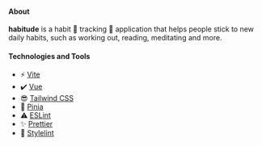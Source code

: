 #### About

**habitude** is a habit 🔁 tracking 📝 application that helps people stick to new daily habits, such as working out, reading, meditating and more.

#### Technologies and Tools

- ⚡ [Vite](https://vitejs.dev)
- ✔️ [Vue](https://vuejs.org)
- 😎 [Tailwind CSS](https://tailwindcss.com)
- 🍍 [Pinia](https://pinia.vuejs.org)
- ⚠️ [ESLint](https://eslint.org)
- ✨ [Prettier](https://prettier.io)
- 👔 [Stylelint](https://stylelint.io)
